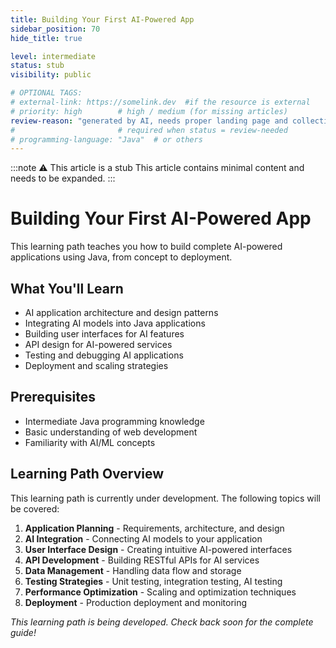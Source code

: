```yaml
---
title: Building Your First AI-Powered App
sidebar_position: 70
hide_title: true

level: intermediate
status: stub
visibility: public

# OPTIONAL TAGS:
# external-link: https://somelink.dev  #if the resource is external
# priority: high        # high / medium (for missing articles)
review-reason: "generated by AI, needs proper landing page and collection of articles"
#                       # required when status = review-needed
# programming-language: "Java"  # or others
---
```


:::note ⚠️ This article is a stub
This article contains minimal content and needs to be expanded.
:::

# Building Your First AI-Powered App

This learning path teaches you how to build complete AI-powered applications using Java, from concept to deployment.

## What You'll Learn

- AI application architecture and design patterns
- Integrating AI models into Java applications
- Building user interfaces for AI features
- API design for AI-powered services
- Testing and debugging AI applications
- Deployment and scaling strategies

## Prerequisites

- Intermediate Java programming knowledge
- Basic understanding of web development
- Familiarity with AI/ML concepts

## Learning Path Overview

This learning path is currently under development. The following topics will be covered:

1. **Application Planning** - Requirements, architecture, and design
2. **AI Integration** - Connecting AI models to your application
3. **User Interface Design** - Creating intuitive AI-powered interfaces
4. **API Development** - Building RESTful APIs for AI services
5. **Data Management** - Handling data flow and storage
6. **Testing Strategies** - Unit testing, integration testing, AI testing
7. **Performance Optimization** - Scaling and optimization techniques
8. **Deployment** - Production deployment and monitoring

*This learning path is being developed. Check back soon for the complete guide!*
